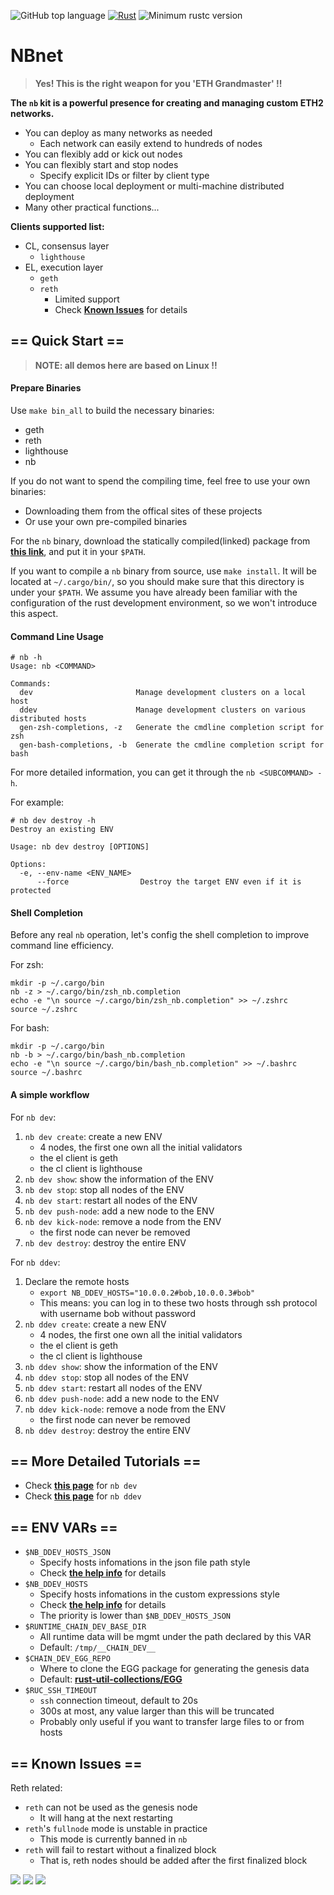 ![GitHub top language](https://img.shields.io/github/languages/top/nbnet/nbnet)
[![Rust](https://github.com/nbnet/nbnet/actions/workflows/rust.yml/badge.svg)](https://github.com/nbnet/nbnet/actions/workflows/rust.yml)
![Minimum rustc version](https://img.shields.io/badge/rustc-1.81+-lightgray.svg)

# NBnet

> **Yes! This is the right weapon for you 'ETH Grandmaster' !!**

**The `nb` kit is a powerful presence for creating and managing custom ETH2 networks.**

- You can deploy as many networks as needed
    - Each network can easily extend to hundreds of nodes
- You can flexibly add or kick out nodes
- You can flexibly start and stop nodes
    - Specify explicit IDs or filter by client type
- You can choose local deployment or multi-machine distributed deployment
- Many other practical functions...

**Clients supported list:**
- CL, consensus layer
    - `lighthouse`
- EL, execution layer
    - `geth`
    - `reth`
        - Limited support
        - Check [**Known Issues**](#-known-issues-) for details

## == Quick Start ==

> **NOTE: all demos here are based on Linux !!**

#### Prepare Binaries

Use `make bin_all` to build the necessary binaries:
- geth
- reth
- lighthouse
- nb

If you do not want to spend the compiling time, feel free to use your own binaries:
- Downloading them from the offical sites of these projects
- Or use your own pre-compiled binaries

For the `nb` binary, download the statically compiled(linked) package from [**this link**](https://github.com/NBnet/nbnet), and put it in your `$PATH`.

If you want to compile a `nb` binary from source, use `make install`. It will be located at `~/.cargo/bin/`, so you should make sure that this directory is under your `$PATH`. We assume you have already been familiar with the configuration of the rust development environment, so we won't introduce this aspect.

#### Command Line Usage

```shell
# nb -h
Usage: nb <COMMAND>

Commands:
  dev                       Manage development clusters on a local host
  ddev                      Manage development clusters on various distributed hosts
  gen-zsh-completions, -z   Generate the cmdline completion script for zsh
  gen-bash-completions, -b  Generate the cmdline completion script for bash
```

For more detailed information, you can get it through the `nb <SUBCOMMAND> -h`.

For example:
```shell
# nb dev destroy -h
Destroy an existing ENV

Usage: nb dev destroy [OPTIONS]

Options:
  -e, --env-name <ENV_NAME>
      --force                Destroy the target ENV even if it is protected
```

#### Shell Completion

Before any real `nb` operation, let's config the shell completion to improve command line efficiency.

For zsh:
```shell
mkdir -p ~/.cargo/bin
nb -z > ~/.cargo/bin/zsh_nb.completion
echo -e "\n source ~/.cargo/bin/zsh_nb.completion" >> ~/.zshrc
source ~/.zshrc
```

For bash:
```shell
mkdir -p ~/.cargo/bin
nb -b > ~/.cargo/bin/bash_nb.completion
echo -e "\n source ~/.cargo/bin/bash_nb.completion" >> ~/.bashrc
source ~/.bashrc
```

#### A simple workflow

For `nb dev`:

1. `nb dev create`: create a new ENV
    - 4 nodes, the first one own all the initial validators
    - the el client is geth
    - the cl client is lighthouse
2. `nb dev show`: show the information of the ENV
3. `nb dev stop`: stop all nodes of the ENV
4. `nb dev start`: restart all nodes of the ENV
5. `nb dev push-node`: add a new node to the ENV
6. `nb dev kick-node`: remove a node from the ENV
    - the first node can never be removed
7. `nb dev destroy`: destroy the entire ENV

For `nb ddev`:

1. Declare the remote hosts
    - `export NB_DDEV_HOSTS="10.0.0.2#bob,10.0.0.3#bob"`
    - This means: you can log in to these two hosts through ssh protocol with username bob without password
2. `nb ddev create`: create a new ENV
    - 4 nodes, the first one own all the initial validators
    - the el client is geth
    - the cl client is lighthouse
3. `nb ddev show`: show the information of the ENV
4. `nb ddev stop`: stop all nodes of the ENV
5. `nb ddev start`: restart all nodes of the ENV
6. `nb ddev push-node`: add a new node to the ENV
7. `nb ddev kick-node`: remove a node from the ENV
    - the first node can never be removed
8. `nb ddev destroy`: destroy the entire ENV

## == More Detailed Tutorials ==

- Check [**this page**](src/dev) for `nb dev`
- Check [**this page**](src/ddev) for `nb ddev`

## == ENV VARs ==
- `$NB_DDEV_HOSTS_JSON`
    - Specify hosts infomations in the json file path style
    - Check [**the help info**](src/cfg/hosts.format) for details
- `$NB_DDEV_HOSTS`
    - Specify hosts infomations in the custom expressions style
    - Check [**the help info**](src/cfg/hosts.format) for details
    - The priority is lower than `$NB_DDEV_HOSTS_JSON`
- `$RUNTIME_CHAIN_DEV_BASE_DIR`
    - All runtime data will be mgmt under the path declared by this VAR
    - Default: `/tmp/__CHAIN_DEV__`
- `$CHAIN_DEV_EGG_REPO`
    - Where to clone the EGG package for generating the genesis data
    - Default: [**rust-util-collections/EGG**](https://github.com/rust-util-collections/EGG)
- `$RUC_SSH_TIMEOUT`
    - `ssh` connection timeout, default to 20s
    - 300s at most, any value larger than this will be truncated
    - Probably only useful if you want to transfer large files to or from hosts

## == Known Issues ==

Reth related:
- `reth` can not be used as the genesis node
    - It will hang at the next restarting
- `reth`'s `fullnode` mode is unstable in practice
    - This mode is currently banned in `nb`
- `reth` will fail to restart without a finalized block
    - That is, reth nodes should be added after the first finalized block

![](https://avatars.githubusercontent.com/u/181968946?s=400&u=e6cd742236bfe7c80a2bcced70d05fe9f05ae260&v=4)
![](https://avatars.githubusercontent.com/u/181968946?s=400&u=e6cd742236bfe7c80a2bcced70d05fe9f05ae260&v=4)
![](https://avatars.githubusercontent.com/u/181968946?s=400&u=e6cd742236bfe7c80a2bcced70d05fe9f05ae260&v=4)
